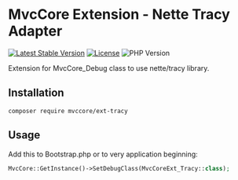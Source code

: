 # MvcCore Extension - Nette Tracy Adapter

[![Latest Stable Version](https://img.shields.io/badge/Stable-v3.2.0-brightgreen.svg?style=plastic)](https://github.com/mvccore/example-helloworld/releases)
[![License](https://img.shields.io/badge/Licence-BSD-brightgreen.svg?style=plastic)](https://mvccore.github.io/docs/mvccore/3.0.0/LICENCE.md)
![PHP Version](https://img.shields.io/badge/PHP->=5.3-brightgreen.svg?style=plastic)

Extension for MvcCore_Debug class to use nette/tracy library.

## Installation
```shell
composer require mvccore/ext-tracy
```

## Usage
Add this to Bootstrap.php or to very application beginning:
```php
MvcCore::GetInstance()->SetDebugClass(MvcCoreExt_Tracy::class);
```
